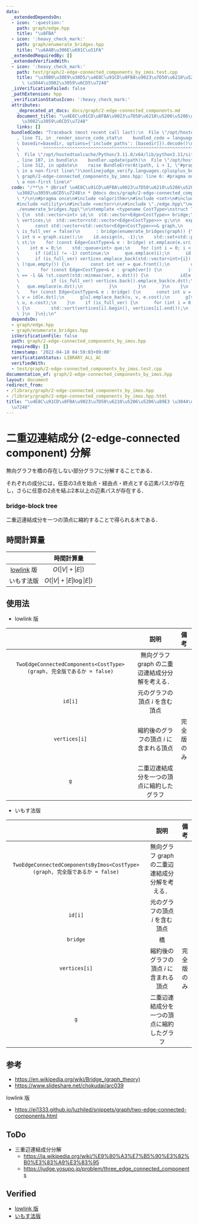 ```yaml
---
data:
  _extendedDependsOn:
  - icon: ':question:'
    path: graph/edge.hpp
    title: "\u8FBA"
  - icon: ':heavy_check_mark:'
    path: graph/enumerate_bridges.hpp
    title: "\u6A4B\u306E\u691C\u51FA"
  _extendedRequiredBy: []
  _extendedVerifiedWith:
  - icon: ':heavy_check_mark:'
    path: test/graph/2-edge-connected_components_by_imos.test.cpp
    title: "\u30B0\u30E9\u30D5/\u4E8C\u91CD\u8FBA\u9023\u7D50\u6210\u5206\u5206\u89E3\
      \ \u3044\u3082\u3059\u6CD5\u7248"
  _isVerificationFailed: false
  _pathExtension: hpp
  _verificationStatusIcon: ':heavy_check_mark:'
  attributes:
    _deprecated_at_docs: docs/graph/2-edge-connected_components.md
    document_title: "\u4E8C\u91CD\u8FBA\u9023\u7D50\u6210\u5206\u5206\u89E3 \u3044\
      \u3082\u3059\u6CD5\u7248"
    links: []
  bundledCode: "Traceback (most recent call last):\n  File \"/opt/hostedtoolcache/Python/3.11.0/x64/lib/python3.11/site-packages/onlinejudge_verify/documentation/build.py\"\
    , line 71, in _render_source_code_stat\n    bundled_code = language.bundle(stat.path,\
    \ basedir=basedir, options={'include_paths': [basedir]}).decode()\n          \
    \         ^^^^^^^^^^^^^^^^^^^^^^^^^^^^^^^^^^^^^^^^^^^^^^^^^^^^^^^^^^^^^^^^^^^^^^^^^^^^^^^^^\n\
    \  File \"/opt/hostedtoolcache/Python/3.11.0/x64/lib/python3.11/site-packages/onlinejudge_verify/languages/cplusplus.py\"\
    , line 187, in bundle\n    bundler.update(path)\n  File \"/opt/hostedtoolcache/Python/3.11.0/x64/lib/python3.11/site-packages/onlinejudge_verify/languages/cplusplus_bundle.py\"\
    , line 312, in update\n    raise BundleErrorAt(path, i + 1, \"#pragma once found\
    \ in a non-first line\")\nonlinejudge_verify.languages.cplusplus_bundle.BundleErrorAt:\
    \ graph/2-edge-connected_components_by_imos.hpp: line 6: #pragma once found in\
    \ a non-first line\n"
  code: "/**\n * @brief \u4E8C\u91CD\u8FBA\u9023\u7D50\u6210\u5206\u5206\u89E3 \u3044\
    \u3082\u3059\u6CD5\u7248\n * @docs docs/graph/2-edge-connected_components.md\n\
    \ */\n\n#pragma once\n#include <algorithm>\n#include <set>\n#include <queue>\n\
    #include <utility>\n#include <vector>\n\n#include \"./edge.hpp\"\n#include \"\
    ./enumerate_bridges.hpp\"\n\ntemplate <typename CostType>\nstruct TwoEdgeConnectedComponentsByImos\
    \ {\n  std::vector<int> id;\n  std::vector<Edge<CostType>> bridge;\n  std::vector<std::vector<int>>\
    \ vertices;\n  std::vector<std::vector<Edge<CostType>>> g;\n\n  explicit TwoEdgeConnectedComponentsByImos(\n\
    \      const std::vector<std::vector<Edge<CostType>>>& graph,\n      const bool\
    \ is_full_ver = false)\n      : bridge(enumerate_bridges(graph)) {\n    const\
    \ int n = graph.size();\n    id.assign(n, -1);\n    std::set<std::pair<int, int>>\
    \ st;\n    for (const Edge<CostType>& e : bridge) st.emplace(e.src, e.dst);\n\
    \    int m = 0;\n    std::queue<int> que;\n    for (int i = 0; i < n; ++i) {\n\
    \      if (id[i] != -1) continue;\n      que.emplace(i);\n      id[i] = m++;\n\
    \      if (is_full_ver) vertices.emplace_back(std::vector<int>{i});\n      while\
    \ (!que.empty()) {\n        const int ver = que.front();\n        que.pop();\n\
    \        for (const Edge<CostType>& e : graph[ver]) {\n          if (id[e.dst]\
    \ == -1 && !st.count(std::minmax(ver, e.dst))) {\n            id[e.dst] = id[i];\n\
    \            if (is_full_ver) vertices.back().emplace_back(e.dst);\n         \
    \   que.emplace(e.dst);\n          }\n        }\n      }\n    }\n    g.resize(m);\n\
    \    for (const Edge<CostType>& e : bridge) {\n      const int u = id[e.src],\
    \ v = id[e.dst];\n      g[u].emplace_back(u, v, e.cost);\n      g[v].emplace_back(v,\
    \ u, e.cost);\n    }\n    if (is_full_ver) {\n      for (int i = 0; i < m; ++i)\
    \ {\n        std::sort(vertices[i].begin(), vertices[i].end());\n      }\n   \
    \ }\n  }\n};\n"
  dependsOn:
  - graph/edge.hpp
  - graph/enumerate_bridges.hpp
  isVerificationFile: false
  path: graph/2-edge-connected_components_by_imos.hpp
  requiredBy: []
  timestamp: '2022-04-18 04:59:03+09:00'
  verificationStatus: LIBRARY_ALL_AC
  verifiedWith:
  - test/graph/2-edge-connected_components_by_imos.test.cpp
documentation_of: graph/2-edge-connected_components_by_imos.hpp
layout: document
redirect_from:
- /library/graph/2-edge-connected_components_by_imos.hpp
- /library/graph/2-edge-connected_components_by_imos.hpp.html
title: "\u4E8C\u91CD\u8FBA\u9023\u7D50\u6210\u5206\u5206\u89E3 \u3044\u3082\u3059\u6CD5\
  \u7248"
---
```

# 二重辺連結成分 (2-edge-connected component) 分解

無向グラフを橋の存在しない部分グラフに分解することである．

それぞれの成分には，任意の3点を始点・経由点・終点とする辺素パスが存在し，さらに任意の2点を結ぶ2本以上の辺素パスが存在する．


### bridge-block tree

二重辺連結成分を一つの頂点に縮約することで得られる木である．


## 時間計算量

||時間計算量|
|:--:|:--:|
|[lowlink](lowlink.md) 版|$O(\lvert V \rvert + \lvert E \rvert)$|
|いもす法版|$O(\lvert V \rvert + \lvert E \rvert \log{\lvert E \rvert})$|


## 使用法

- lowlink 版

||説明|備考|
|:--:|:--:|:--:|
|`TwoEdgeConnectedComponents<CostType>(graph, 完全版であるか = false)`|無向グラフ $\mathrm{graph}$ の二重辺連結成分分解を考える．|
|`id[i]`|元のグラフの頂点 $i$ を含む頂点||
|`vertices[i]`|縮約後のグラフの頂点 $i$ に含まれる頂点|完全版のみ|
|`g`|二重辺連結成分を一つの頂点に縮約したグラフ||

- いもす法版

||説明|備考|
|:--:|:--:|:--:|
|`TwoEdgeConnectedComponentsByImos<CostType>(graph, 完全版であるか = false)`|無向グラフ $\mathrm{graph}$ の二重辺連結成分分解を考える．||
|`id[i]`|元のグラフの頂点 $i$ を含む頂点||
|`bridge`|橋||
|`vertices[i]`|縮約後のグラフの頂点 $i$ に含まれる頂点|完全版のみ|
|`g`|二重辺連結成分を一つの頂点に縮約したグラフ||


## 参考

- https://en.wikipedia.org/wiki/Bridge_(graph_theory)
- https://www.slideshare.net/chokudai/arc039

lowlink 版
- https://ei1333.github.io/luzhiled/snippets/graph/two-edge-connected-components.html


## ToDo

- 三重辺連結成分分解
  - https://ja.wikipedia.org/wiki/%E9%80%A3%E7%B5%90%E3%82%B0%E3%83%A9%E3%83%95
  - https://judge.yosupo.jp/problem/three_edge_connected_components


## Verified

- [lowlink 版](https://atcoder.jp/contests/arc039/submissions/9288123)
- [いもす法版](https://judge.yosupo.jp/submission/5729)

